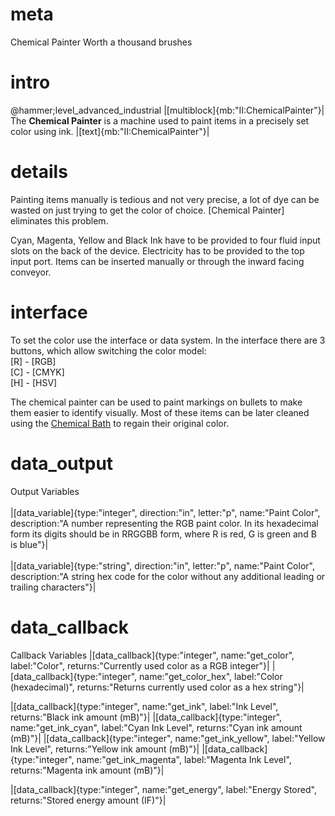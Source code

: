 # meta
Chemical Painter
Worth a thousand brushes

# intro
@hammer;level_advanced_industrial
|[multiblock]{mb:"II:ChemicalPainter"}|
The **Chemical Painter** is a machine used to paint items in a precisely set color using ink.
|[text]{mb:"II:ChemicalPainter"}|

# details
Painting items manually is tedious and not very precise, a lot of dye can be wasted on just trying to get the color of choice. 
[Chemical Painter] eliminates this problem. 

Cyan, Magenta, Yellow and Black Ink have to be provided to four fluid input slots on the back of the device. 
Electricity has to be provided to the top input port. Items can be inserted manually or through the inward facing conveyor.

# interface
To set the color use the interface or data system. In the interface there are 3 buttons, which allow switching the color model:  
[R] - [RGB]  
[C] - [CMYK]  
[H] - [HSV]  

The chemical painter can be used to paint markings on bullets to make them easier to identify visually. 
Most of these items can be later cleaned using the [Chemical Bath](chemical_bath) to regain their original color.

# data_output
Output Variables
<br>  
|[data_variable]{type:"integer", direction:"in", letter:"p", name:"Paint Color", description:"A number representing the RGB paint color. In its hexadecimal form its digits should be in RRGGBB form, where R is red, G is green and B is blue"}|
<br>  
|[data_variable]{type:"string", direction:"in", letter:"p", name:"Paint Color", description:"A string hex code for the color without any additional leading or trailing characters"}|

# data_callback
Callback Variables
|[data_callback]{type:"integer", name:"get_color", label:"Color", returns:"Currently used color as a RGB integer"}|
|[data_callback]{type:"integer", name:"get_color_hex", label:"Color (hexadecimal)", returns:"Returns currently used color as a hex string"}|

|[data_callback]{type:"integer", name:"get_ink", label:"Ink Level", returns:"Black ink amount (mB)"}|
|[data_callback]{type:"integer", name:"get_ink_cyan", label:"Cyan Ink Level", returns:"Cyan ink amount (mB)"}|
|[data_callback]{type:"integer", name:"get_ink_yellow", label:"Yellow Ink Level", returns:"Yellow ink amount (mB)"}|
|[data_callback]{type:"integer", name:"get_ink_magenta", label:"Magenta Ink Level", returns:"Magenta ink amount (mB)"}|

|[data_callback]{type:"integer", name:"get_energy", label:"Energy Stored", returns:"Stored energy amount (IF)"}|
